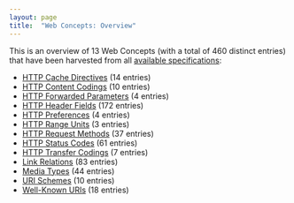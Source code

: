 ```yaml
---
layout: page
title:  "Web Concepts: Overview"
---
```


This is an overview of 13 Web Concepts (with a total of 460 distinct entries) that have been harvested from all [available specifications](/specs):

* [HTTP Cache Directives](http-cache-directives) (14 entries)
* [HTTP Content Codings](http-content-codings) (10 entries)
* [HTTP Forwarded Parameters](http-forwarded-parameters) (4 entries)
* [HTTP Header Fields](http-headers) (172 entries)
* [HTTP Preferences](http-preferences) (4 entries)
* [HTTP Range Units](http-range-units) (3 entries)
* [HTTP Request Methods](http-methods) (37 entries)
* [HTTP Status Codes](http-status-codes) (61 entries)
* [HTTP Transfer Codings](http-transfer-codings) (7 entries)
* [Link Relations](link-relations) (83 entries)
* [Media Types](media-types) (44 entries)
* [URI Schemes](uri-schemes) (10 entries)
* [Well-Known URIs](well-known-uris) (18 entries)
